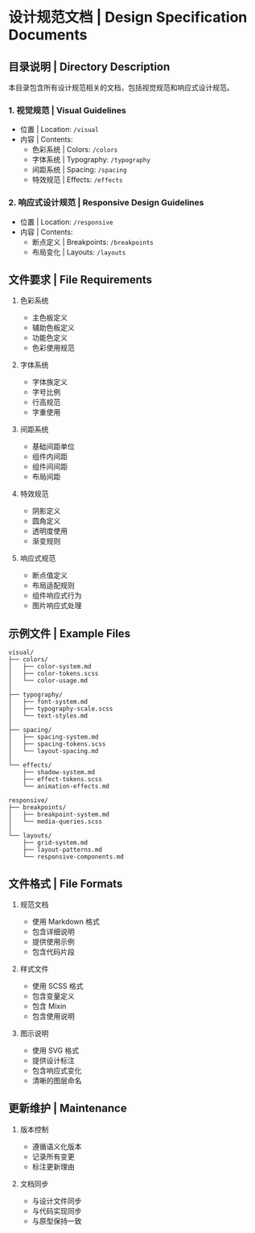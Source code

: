 # 设计规范文档 | Design Specification Documents

## 目录说明 | Directory Description

本目录包含所有设计规范相关的文档，包括视觉规范和响应式设计规范。

### 1. 视觉规范 | Visual Guidelines
- 位置 | Location: `/visual`
- 内容 | Contents:
  - 色彩系统 | Colors: `/colors`
  - 字体系统 | Typography: `/typography`
  - 间距系统 | Spacing: `/spacing`
  - 特效规范 | Effects: `/effects`

### 2. 响应式设计规范 | Responsive Design Guidelines
- 位置 | Location: `/responsive`
- 内容 | Contents:
  - 断点定义 | Breakpoints: `/breakpoints`
  - 布局变化 | Layouts: `/layouts`

## 文件要求 | File Requirements

1. 色彩系统
   - 主色板定义
   - 辅助色板定义
   - 功能色定义
   - 色彩使用规范

2. 字体系统
   - 字体族定义
   - 字号比例
   - 行高规范
   - 字重使用

3. 间距系统
   - 基础间距单位
   - 组件内间距
   - 组件间间距
   - 布局间距

4. 特效规范
   - 阴影定义
   - 圆角定义
   - 透明度使用
   - 渐变规则

5. 响应式规范
   - 断点值定义
   - 布局适配规则
   - 组件响应式行为
   - 图片响应式处理

## 示例文件 | Example Files

```
visual/
├── colors/
│   ├── color-system.md
│   ├── color-tokens.scss
│   └── color-usage.md
│
├── typography/
│   ├── font-system.md
│   ├── typography-scale.scss
│   └── text-styles.md
│
├── spacing/
│   ├── spacing-system.md
│   ├── spacing-tokens.scss
│   └── layout-spacing.md
│
└── effects/
    ├── shadow-system.md
    ├── effect-tokens.scss
    └── animation-effects.md

responsive/
├── breakpoints/
│   ├── breakpoint-system.md
│   └── media-queries.scss
│
└── layouts/
    ├── grid-system.md
    ├── layout-patterns.md
    └── responsive-components.md
```

## 文件格式 | File Formats

1. 规范文档
   - 使用 Markdown 格式
   - 包含详细说明
   - 提供使用示例
   - 包含代码片段

2. 样式文件
   - 使用 SCSS 格式
   - 包含变量定义
   - 包含 Mixin
   - 包含使用说明

3. 图示说明
   - 使用 SVG 格式
   - 提供设计标注
   - 包含响应式变化
   - 清晰的图层命名

## 更新维护 | Maintenance

1. 版本控制
   - 遵循语义化版本
   - 记录所有变更
   - 标注更新理由

2. 文档同步
   - 与设计文件同步
   - 与代码实现同步
   - 与原型保持一致
